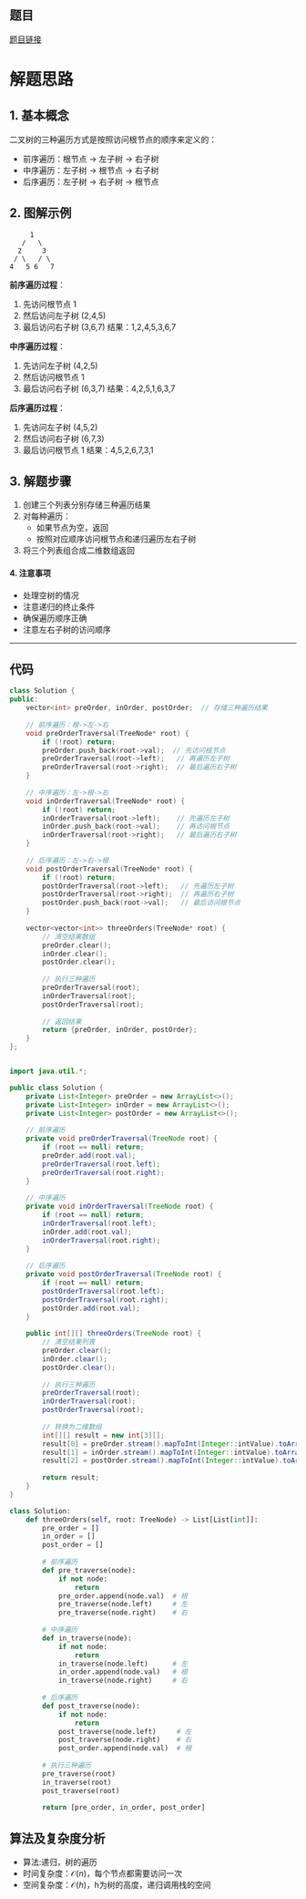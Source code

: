 ## 题目
[题目链接](https://www.nowcoder.com/practice/a9fec6c46a684ad5a3abd4e365a9d362?tpId=308&tqId=1008937&sourceUrl=/exam/oj&channenl=wgithub&fromPut=wgithub)

# 解题思路
## 1. 基本概念
二叉树的三种遍历方式是按照访问根节点的顺序来定义的：
- 前序遍历：根节点 -> 左子树 -> 右子树
- 中序遍历：左子树 -> 根节点 -> 右子树
- 后序遍历：左子树 -> 右子树 -> 根节点

## 2. 图解示例
```
     1
   /   \
  2     3
 / \   / \
4   5 6   7
```

**前序遍历过程**：
1. 先访问根节点 1
2. 然后访问左子树 (2,4,5)
3. 最后访问右子树 (3,6,7)
结果：1,2,4,5,3,6,7

**中序遍历过程**：
1. 先访问左子树 (4,2,5)
2. 然后访问根节点 1
3. 最后访问右子树 (6,3,7)
结果：4,2,5,1,6,3,7

**后序遍历过程**：
1. 先访问左子树 (4,5,2)
2. 然后访问右子树 (6,7,3)
3. 最后访问根节点 1
结果：4,5,2,6,7,3,1

## 3. 解题步骤
1. 创建三个列表分别存储三种遍历结果
2. 对每种遍历：
   - 如果节点为空，返回
   - 按照对应顺序访问根节点和递归遍历左右子树
3. 将三个列表组合成二维数组返回

#### 4. 注意事项
- 处理空树的情况
- 注意递归的终止条件
- 确保遍历顺序正确
- 注意左右子树的访问顺序
---
##  代码
```cpp []
class Solution {
public:
    vector<int> preOrder, inOrder, postOrder;  // 存储三种遍历结果
    
    // 前序遍历：根->左->右
    void preOrderTraversal(TreeNode* root) {
        if (!root) return;
        preOrder.push_back(root->val);  // 先访问根节点
        preOrderTraversal(root->left);   // 再遍历左子树
        preOrderTraversal(root->right);  // 最后遍历右子树
    }
    
    // 中序遍历：左->根->右
    void inOrderTraversal(TreeNode* root) {
        if (!root) return;
        inOrderTraversal(root->left);    // 先遍历左子树
        inOrder.push_back(root->val);    // 再访问根节点
        inOrderTraversal(root->right);   // 最后遍历右子树
    }
    
    // 后序遍历：左->右->根
    void postOrderTraversal(TreeNode* root) {
        if (!root) return;
        postOrderTraversal(root->left);   // 先遍历左子树
        postOrderTraversal(root->right);  // 再遍历右子树
        postOrder.push_back(root->val);   // 最后访问根节点
    }
    
    vector<vector<int>> threeOrders(TreeNode* root) {
        // 清空结果数组
        preOrder.clear();
        inOrder.clear();
        postOrder.clear();
        
        // 执行三种遍历
        preOrderTraversal(root);
        inOrderTraversal(root);
        postOrderTraversal(root);
        
        // 返回结果
        return {preOrder, inOrder, postOrder};
    }
};
```
``` java []

import java.util.*;

public class Solution {
    private List<Integer> preOrder = new ArrayList<>();
    private List<Integer> inOrder = new ArrayList<>();
    private List<Integer> postOrder = new ArrayList<>();
    
    // 前序遍历
    private void preOrderTraversal(TreeNode root) {
        if (root == null) return;
        preOrder.add(root.val);
        preOrderTraversal(root.left);
        preOrderTraversal(root.right);
    }
    
    // 中序遍历
    private void inOrderTraversal(TreeNode root) {
        if (root == null) return;
        inOrderTraversal(root.left);
        inOrder.add(root.val);
        inOrderTraversal(root.right);
    }
    
    // 后序遍历
    private void postOrderTraversal(TreeNode root) {
        if (root == null) return;
        postOrderTraversal(root.left);
        postOrderTraversal(root.right);
        postOrder.add(root.val);
    }
    
    public int[][] threeOrders(TreeNode root) {
        // 清空结果列表
        preOrder.clear();
        inOrder.clear();
        postOrder.clear();
        
        // 执行三种遍历
        preOrderTraversal(root);
        inOrderTraversal(root);
        postOrderTraversal(root);
        
        // 转换为二维数组
        int[][] result = new int[3][];
        result[0] = preOrder.stream().mapToInt(Integer::intValue).toArray();
        result[1] = inOrder.stream().mapToInt(Integer::intValue).toArray();
        result[2] = postOrder.stream().mapToInt(Integer::intValue).toArray();
        
        return result;
    }
}
```
```python []
class Solution:
    def threeOrders(self, root: TreeNode) -> List[List[int]]:
        pre_order = []
        in_order = []
        post_order = []
        
        # 前序遍历
        def pre_traverse(node):
            if not node:
                return
            pre_order.append(node.val)  # 根
            pre_traverse(node.left)     # 左
            pre_traverse(node.right)    # 右
            
        # 中序遍历
        def in_traverse(node):
            if not node:
                return
            in_traverse(node.left)      # 左
            in_order.append(node.val)   # 根
            in_traverse(node.right)     # 右
            
        # 后序遍历
        def post_traverse(node):
            if not node:
                return
            post_traverse(node.left)     # 左
            post_traverse(node.right)    # 右
            post_order.append(node.val)  # 根
            
        # 执行三种遍历
        pre_traverse(root)
        in_traverse(root)
        post_traverse(root)
        
        return [pre_order, in_order, post_order]

```

## 算法及复杂度分析
- 算法:递归，树的遍历
- 时间复杂度：$\mathcal{O}(n)$，每个节点都需要访问一次
- 空间复杂度：$\mathcal{O}(h)$，h为树的高度，递归调用栈的空间
